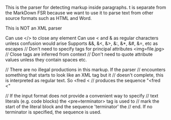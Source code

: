 ﻿This is the parser for detecting markup inside paragraphs.
t is separate from the MarkDown FSR because we want to use
it to parse text from other source formats such as HTML and Word.

This is NOT an XML parser

Can use </> to close any element
 Can use < and & as regular characters unless confusion would arise
Supports &&, &<, &>, &:, &*, &#, &=, etc as escapes
// Don't need to specify tags for principal attributes <img=file.jpg>
// Close tags are inferred from context
// Don't need to quote attribute values unless they contain spaces etc.

// There are no illegal productions in this markup. If the parser 
// encounters something that starts to look like an XML tag but it
// doesn't complete, this is interpreted as regular text. So <fred <
// produces the sequence "<fred <"

// If the input format does not provide a convenient way to specify 
// text literals (e.g. code blocks) the <pre=terminator> tag is used to
// mark the start of the literal block and the sequence 'terminator' the
// end. If no terminator is specified, the sequence </pre> is used.